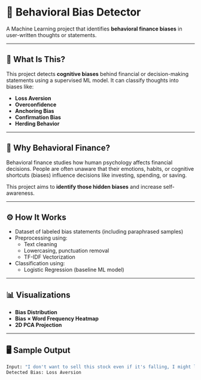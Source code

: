 # 🧠 Behavioral Bias Detector

A Machine Learning project that identifies **behavioral finance biases** in user-written thoughts or statements.

---

## 📌 What Is This?

This project detects **cognitive biases** behind financial or decision-making statements using a supervised ML model. It can classify thoughts into biases like:

- **Loss Aversion**
- **Overconfidence**
- **Anchoring Bias**
- **Confirmation Bias**
- **Herding Behavior**

---

## 🧠 Why Behavioral Finance?

Behavioral finance studies how human psychology affects financial decisions. People are often unaware that their emotions, habits, or cognitive shortcuts (biases) influence decisions like investing, spending, or saving.

This project aims to **identify those hidden biases** and increase self-awareness.

---

## ⚙️ How It Works

- Dataset of labeled bias statements (including paraphrased samples)
- Preprocessing using:
  - Text cleaning
  - Lowercasing, punctuation removal
  - TF-IDF Vectorization
- Classification using:
  - Logistic Regression (baseline ML model)

---

## 📊 Visualizations

- **Bias Distribution**
- **Bias × Word Frequency Heatmap**
- **2D PCA Projection**

---

## 🖥️ Sample Output

```python
Input: "I don't want to sell this stock even if it's falling, I might lose more."
Detected Bias: Loss Aversion
